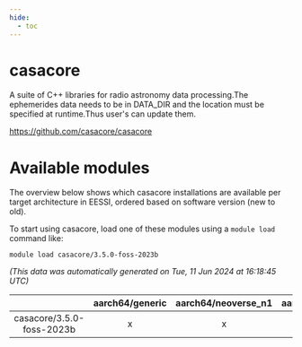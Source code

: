 ```yaml
---
hide:
  - toc
---
```


casacore
========


A suite of C++ libraries for radio astronomy data processing.The ephemerides data needs to be in DATA_DIR and the location must be specified at runtime.Thus user's can update them.

https://github.com/casacore/casacore
# Available modules


The overview below shows which casacore installations are available per target architecture in EESSI, ordered based on software version (new to old).

To start using casacore, load one of these modules using a `module load` command like:

```shell
module load casacore/3.5.0-foss-2023b
```

*(This data was automatically generated on Tue, 11 Jun 2024 at 16:18:45 UTC)*  

| |aarch64/generic|aarch64/neoverse_n1|aarch64/neoverse_v1|x86_64/generic|x86_64/amd/zen2|x86_64/amd/zen3|x86_64/intel/haswell|x86_64/intel/skylake_avx512|
| :---: | :---: | :---: | :---: | :---: | :---: | :---: | :---: | :---: |
|casacore/3.5.0-foss-2023b|x|x|x|x|x|x|x|x|
